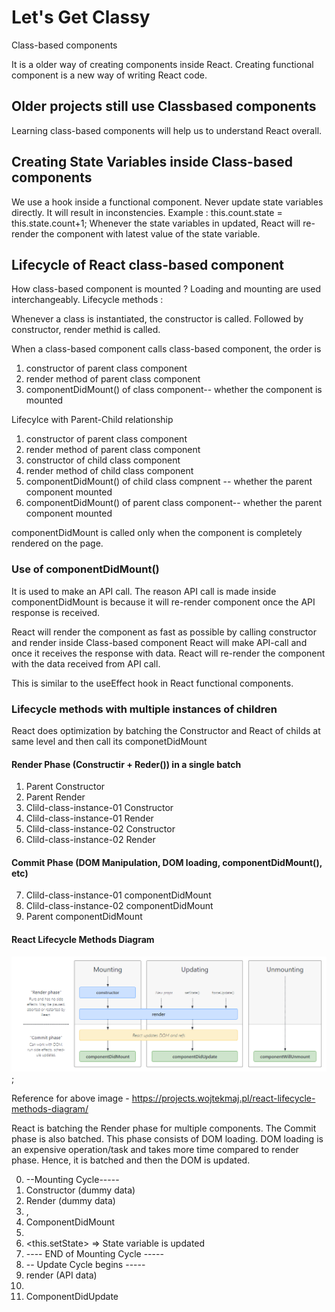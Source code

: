 # Let's Get Classy

Class-based components

It is a older way of creating components inside React. 
Creating functional component is a new way of writing React code.

## Older projects still use Classbased components

Learning class-based components will help us to understand React overall.

## Creating State Variables inside Class-based components

We use a hook inside a functional component. 
Never update state variables directly. It will result in inconstencies. 
Example : this.count.state = this.state.count+1;
Whenever the state variables in updated, React will re-render the component with latest value of the state variable.

## Lifecycle of React class-based component 

How class-based component is mounted ? Loading and mounting are used interchangeably.
Lifecycle methods : 

Whenever a class is instantiated, the constructor is called.
Followed by constructor, render methid is called. 

When a class-based component calls class-based component, the order is 

1. constructor of parent class component
2. render method of parent class component
3. componentDidMount() of class component-- whether the component is mounted

Lifecylce with Parent-Child relationship

1. constructor of parent class component
2. render method of parent class component
3. constructor of child class component
4. render method of child class component
5. componentDidMount() of child class compnent -- whether the parent component mounted
6. componentDidMount() of parent class component-- whether the parent component mounted

componentDidMount is called only when the component is completely rendered on the page. 

### Use of componentDidMount()

It is used to make an API call. The reason API call is made inside componentDidMount is 
because it will re-render component once the API response is received. 

React will render the component as fast as possible by calling constructor and render inside Class-based component
React will make API-call and once it receives the response with data.
React will re-render the component with the data received from API call. 

This is similar to the useEffect hook in React functional components.

### Lifecycle methods with multiple instances of children

React does optimization by batching the Constructor and React of childs at same level and then call its 
componetDidMount

#### Render Phase (Constructir + Reder()) in a single batch
1. Parent Constructor
2. Parent Render
3. Clild-class-instance-01  Constructor
4. Clild-class-instance-01 Render
5. Clild-class-instance-02 Constructor
6. Clild-class-instance-02 Render

#### Commit Phase (DOM Manipulation, DOM loading, componentDidMount(), etc)
7. Clild-class-instance-01 componentDidMount  
8. Clild-class-instance-02 componentDidMount  
9. Parent componentDidMount  

#### React Lifecycle Methods Diagram

![React Lifecycle Methods Diagram](../src/utils/React-lifecycle-methods-diagram.PNG);

Reference for above image - https://projects.wojtekmaj.pl/react-lifecycle-methods-diagram/

React is batching the Render phase for multiple components. 
The Commit phase is also batched. This phase consists of DOM loading.
DOM loading is an expensive operation/task and takes more time compared to render phase.
 Hence, it is batched and then the DOM is updated. 

 0. --Mounting Cycle-----  
 1. Constructor (dummy data)  
 2. Render (dummy data)  
 3.  <HTML Dummy > , <Shimmer UI>
 4. ComponentDidMount  
 5.  <API Call>  
 6.  <this.setState> => State variable is updated
 7. ---- END of Mounting Cycle -----  
 8. -- Update Cycle begins -----  
 9. render (API data)  
 10. <HTML (new API Data)>
 11. ComponentDidUpdate